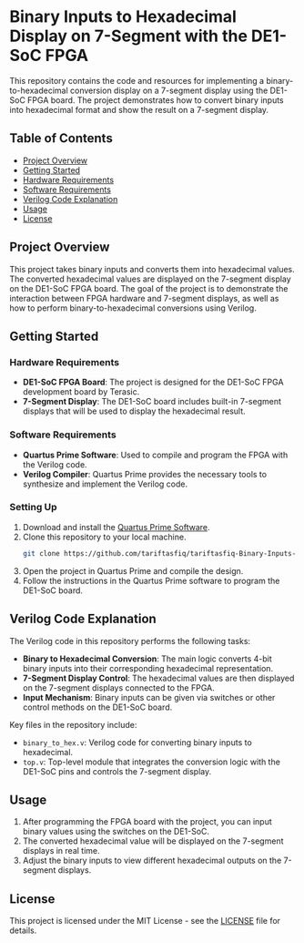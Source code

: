# Binary Inputs to Hexadecimal Display on 7-Segment with the DE1-SoC FPGA

This repository contains the code and resources for implementing a binary-to-hexadecimal conversion display on a 7-segment display using the DE1-SoC FPGA board. The project demonstrates how to convert binary inputs into hexadecimal format and show the result on a 7-segment display.

## Table of Contents

- [Project Overview](#project-overview)
- [Getting Started](#getting-started)
- [Hardware Requirements](#hardware-requirements)
- [Software Requirements](#software-requirements)
- [Verilog Code Explanation](#verilog-code-explanation)
- [Usage](#usage)
- [License](#license)

## Project Overview

This project takes binary inputs and converts them into hexadecimal values. The converted hexadecimal values are displayed on the 7-segment display on the DE1-SoC FPGA board. The goal of the project is to demonstrate the interaction between FPGA hardware and 7-segment displays, as well as how to perform binary-to-hexadecimal conversions using Verilog.

## Getting Started

### Hardware Requirements

- **DE1-SoC FPGA Board**: The project is designed for the DE1-SoC FPGA development board by Terasic.
- **7-Segment Display**: The DE1-SoC board includes built-in 7-segment displays that will be used to display the hexadecimal result.

### Software Requirements

- **Quartus Prime Software**: Used to compile and program the FPGA with the Verilog code.
- **Verilog Compiler**: Quartus Prime provides the necessary tools to synthesize and implement the Verilog code.

### Setting Up

1. Download and install the [Quartus Prime Software](https://www.intel.com/content/www/us/en/software/programmable/quartus-prime/overview.html).
2. Clone this repository to your local machine.
    ```bash
    git clone https://github.com/tariftasfiq/tariftasfiq-Binary-Inputs-to-Hexadecimal-Display-on-7-Segment-with-the-DE1-SoC-FPGA.git
    ```
3. Open the project in Quartus Prime and compile the design.
4. Follow the instructions in the Quartus Prime software to program the DE1-SoC board.

## Verilog Code Explanation

The Verilog code in this repository performs the following tasks:
- **Binary to Hexadecimal Conversion**: The main logic converts 4-bit binary inputs into their corresponding hexadecimal representation.
- **7-Segment Display Control**: The hexadecimal values are then displayed on the 7-segment displays connected to the FPGA.
- **Input Mechanism**: Binary inputs can be given via switches or other control methods on the DE1-SoC board.

Key files in the repository include:
- `binary_to_hex.v`: Verilog code for converting binary inputs to hexadecimal.
- `top.v`: Top-level module that integrates the conversion logic with the DE1-SoC pins and controls the 7-segment display.

## Usage

1. After programming the FPGA board with the project, you can input binary values using the switches on the DE1-SoC.
2. The converted hexadecimal value will be displayed on the 7-segment displays in real time.
3. Adjust the binary inputs to view different hexadecimal outputs on the 7-segment displays.

## License

This project is licensed under the MIT License - see the [LICENSE](LICENSE) file for details.

